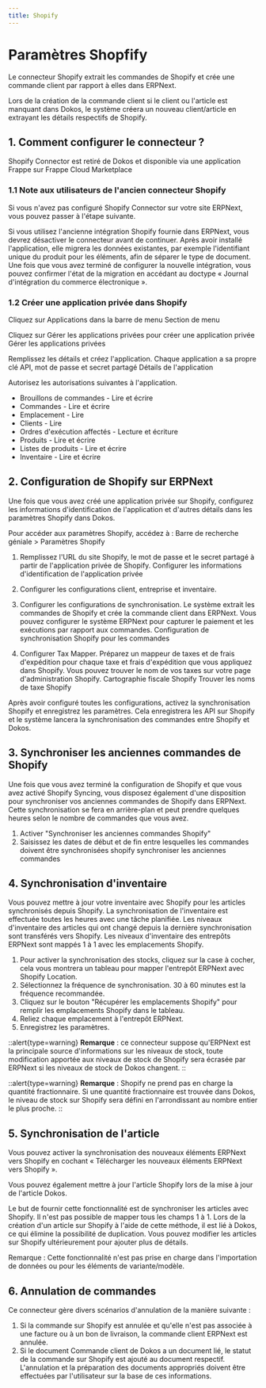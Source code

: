 ```yaml
---
title: Shopify
---
```


# Paramètres Shopfify

Le connecteur Shopify extrait les commandes de Shopify et crée une commande client par rapport à elles dans ERPNext.

Lors de la création de la commande client si le client ou l'article est manquant dans Dokos, le système créera un nouveau client/article en extrayant les détails respectifs de Shopify.

## 1. Comment configurer le connecteur ?

Shopify Connector est retiré de Dokos et disponible via une application Frappe sur Frappe Cloud Marketplace

### 1.1 Note aux utilisateurs de l'ancien connecteur Shopify 

Si vous n'avez pas configuré Shopify Connector sur votre site ERPNext, vous pouvez passer à l'étape suivante.

Si vous utilisez l'ancienne intégration Shopify fournie dans ERPNext, vous devrez désactiver le connecteur avant de continuer. Après avoir installé l'application, elle migrera les données existantes, par exemple l'identifiant unique du produit pour les éléments, afin de séparer le type de document. Une fois que vous avez terminé de configurer la nouvelle intégration, vous pouvez confirmer l'état de la migration en accédant au doctype « Journal d'intégration du commerce électronique ».

### 1.2 Créer une application privée dans Shopify

Cliquez sur Applications dans la barre de menu Section de menu

Cliquez sur Gérer les applications privées pour créer une application privée Gérer les applications privées

Remplissez les détails et créez l'application. Chaque application a sa propre clé API, mot de passe et secret partagé Détails de l'application

Autorisez les autorisations suivantes à l'application.

- Brouillons de commandes - Lire et écrire
- Commandes - Lire et écrire
- Emplacement - Lire
- Clients - Lire
- Ordres d'exécution affectés - Lecture et écriture
- Produits - Lire et écrire
- Listes de produits - Lire et écrire
- Inventaire - Lire et écrire

## 2. Configuration de Shopify sur ERPNext

Une fois que vous avez créé une application privée sur Shopify, configurez les informations d'identification de l'application et d'autres détails dans les paramètres Shopify dans Dokos.

Pour accéder aux paramètres Shopify, accédez à : Barre de recherche géniale > Paramètres Shopify

1. Remplissez l'URL du site Shopify, le mot de passe et le secret partagé à partir de l'application privée de Shopify. Configurer les informations d'identification de l'application privée

2. Configurer les configurations client, entreprise et inventaire.

3. Configurer les configurations de synchronisation. Le système extrait les commandes de Shopify et crée la commande client dans ERPNext. Vous pouvez configurer le système ERPNext pour capturer le paiement et les exécutions par rapport aux commandes. Configuration de synchronisation Shopify pour les commandes

4. Configurer Tax Mapper. Préparez un mappeur de taxes et de frais d'expédition pour chaque taxe et frais d'expédition que vous appliquez dans Shopify. Vous pouvez trouver le nom de vos taxes sur votre page d'administration Shopify. Cartographie fiscale Shopify Trouver les noms de taxe Shopify

Après avoir configuré toutes les configurations, activez la synchronisation Shopify et enregistrez les paramètres. Cela enregistrera les API sur Shopify et le système lancera la synchronisation des commandes entre Shopify et Dokos.

## 3. Synchroniser les anciennes commandes de Shopify

Une fois que vous avez terminé la configuration de Shopify et que vous avez activé Shopify Syncing, vous disposez également d'une disposition pour synchroniser vos anciennes commandes de Shopify dans ERPNext. Cette synchronisation se fera en arrière-plan et peut prendre quelques heures selon le nombre de commandes que vous avez.

1. Activer "Synchroniser les anciennes commandes Shopify"
2. Saisissez les dates de début et de fin entre lesquelles les commandes doivent être synchronisées shopify synchroniser les anciennes commandes

## 4. Synchronisation d'inventaire

Vous pouvez mettre à jour votre inventaire avec Shopify pour les articles synchronisés depuis Shopify. La synchronisation de l'inventaire est effectuée toutes les heures avec une tâche planifiée. Les niveaux d'inventaire des articles qui ont changé depuis la dernière synchronisation sont transférés vers Shopify. Les niveaux d'inventaire des entrepôts ERPNext sont mappés 1 à 1 avec les emplacements Shopify.

1. Pour activer la synchronisation des stocks, cliquez sur la case à cocher, cela vous montrera un tableau pour mapper l'entrepôt ERPNext avec Shopify Location.
2. Sélectionnez la fréquence de synchronisation. 30 à 60 minutes est la fréquence recommandée.
3. Cliquez sur le bouton "Récupérer les emplacements Shopify" pour remplir les emplacements Shopify dans le tableau.
4. Reliez chaque emplacement à l'entrepôt ERPNext.
5. Enregistrez les paramètres.


::alert{type=warning}
**Remarque** : ce connecteur suppose qu'ERPNext est la principale source d'informations sur les niveaux de stock, toute modification apportée aux niveaux de stock de Shopify sera écrasée par ERPNext si les niveaux de stock de Dokos changent.
::

::alert{type=warning}
**Remarque** : Shopify ne prend pas en charge la quantité fractionnaire. Si une quantité fractionnaire est trouvée dans Dokos, le niveau de stock sur Shopify sera défini en l'arrondissant au nombre entier le plus proche.
::


## 5. Synchronisation de l'article 

Vous pouvez activer la synchronisation des nouveaux éléments ERPNext vers Shopify en cochant « Télécharger les nouveaux éléments ERPNext vers Shopify ».

Vous pouvez également mettre à jour l'article Shopify lors de la mise à jour de l'article Dokos.

Le but de fournir cette fonctionnalité est de synchroniser les articles avec Shopify. Il n'est pas possible de mapper tous les champs 1 à 1. Lors de la création d'un article sur Shopify à l'aide de cette méthode, il est lié à Dokos, ce qui élimine la possibilité de duplication. Vous pouvez modifier les articles sur Shopify ultérieurement pour ajouter plus de détails.

Remarque : Cette fonctionnalité n'est pas prise en charge dans l'importation de données ou pour les éléments de variante/modèle.

## 6. Annulation de commandes

Ce connecteur gère divers scénarios d'annulation de la manière suivante :

1. Si la commande sur Shopify est annulée et qu'elle n'est pas associée à une facture ou à un bon de livraison, la commande client ERPNext est annulée.
2. Si le document Commande client de Dokos a un document lié, le statut de la commande sur Shopify est ajouté au document respectif. L'annulation et la préparation des documents appropriés doivent être effectuées par l'utilisateur sur la base de ces informations.
